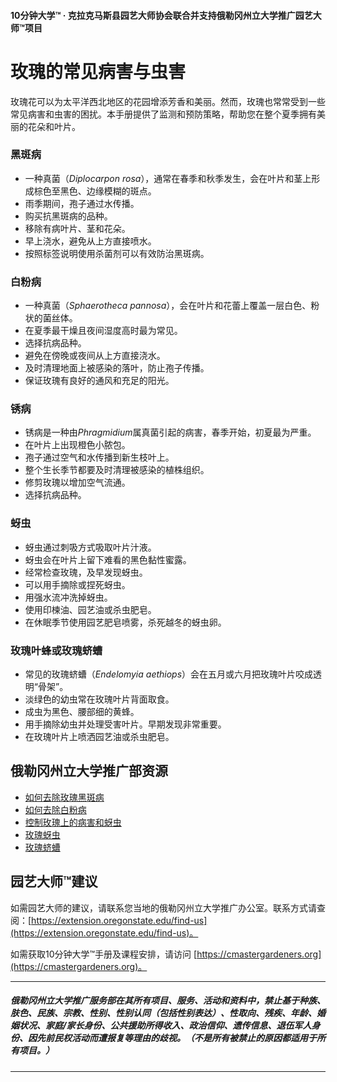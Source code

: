 #### 10分钟大学™ · 克拉克马斯县园艺大师协会联合并支持俄勒冈州立大学推广园艺大师™项目

# 玫瑰的常见病害与虫害

玫瑰花可以为太平洋西北地区的花园增添芳香和美丽。然而，玫瑰也常常受到一些常见病害和虫害的困扰。本手册提供了监测和预防策略，帮助您在整个夏季拥有美丽的花朵和叶片。

### 黑斑病

- 一种真菌（*Diplocarpon rosa*），通常在春季和秋季发生，会在叶片和茎上形成棕色至黑色、边缘模糊的斑点。
- 雨季期间，孢子通过水传播。
- 购买抗黑斑病的品种。
- 移除有病叶片、茎和花朵。
- 早上浇水，避免从上方直接喷水。
- 按照标签说明使用杀菌剂可以有效防治黑斑病。

### 白粉病

- 一种真菌（*Sphaerotheca pannosa*），会在叶片和花蕾上覆盖一层白色、粉状的菌丝体。
- 在夏季最干燥且夜间湿度高时最为常见。
- 选择抗病品种。
- 避免在傍晚或夜间从上方直接浇水。
- 及时清理地面上被感染的落叶，防止孢子传播。
- 保证玫瑰有良好的通风和充足的阳光。

### 锈病

- 锈病是一种由*Phragmidium*属真菌引起的病害，春季开始，初夏最为严重。
- 在叶片上出现橙色小脓包。
- 孢子通过空气和水传播到新生枝叶上。
- 整个生长季节都要及时清理被感染的植株组织。
- 修剪玫瑰以增加空气流通。
- 选择抗病品种。

### 蚜虫

- 蚜虫通过刺吸方式吸取叶片汁液。
- 蚜虫会在叶片上留下难看的黑色黏性蜜露。
- 经常检查玫瑰，及早发现蚜虫。
- 可以用手摘除或捏死蚜虫。
- 用强水流冲洗掉蚜虫。
- 使用印楝油、园艺油或杀虫肥皂。
- 在休眠季节使用园艺肥皂喷雾，杀死越冬的蚜虫卵。

### 玫瑰叶蜂或玫瑰蛴螬

- 常见的玫瑰蛴螬（*Endelomyia aethiops*）会在五月或六月把玫瑰叶片咬成透明“骨架”。
- 淡绿色的幼虫常在玫瑰叶片背面取食。
- 成虫为黑色、腰部细的黄蜂。
- 用手摘除幼虫并处理受害叶片。早期发现非常重要。
- 在玫瑰叶片上喷洒园艺油或杀虫肥皂。

## 俄勒冈州立大学推广部资源

- [如何去除玫瑰黑斑病](https://solvepestproblems.oregonstate.edu/plant-problems/roses/black-spot)
- [如何去除白粉病](https://solvepestproblems.oregonstate.edu/plant-problems/roses/powdery-mildew)
- [控制玫瑰上的病害和蚜虫](https://extension.oregonstate.edu/catalog/pub/ec-1520-controlling-diseases-aphids-your-roses)
- [玫瑰蚜虫](https://solvepestproblems.oregonstate.edu/plant-problems/rose/aphid)
- [玫瑰蛴螬](https://agsci.oregonstate.edu/nurspest/insects/roseslug)

## 园艺大师™建议

如需园艺大师的建议，请联系您当地的俄勒冈州立大学推广办公室。联系方式请查阅：[https://extension.oregonstate.edu/find-us](https://extension.oregonstate.edu/find-us)。

如需获取10分钟大学™手册及课程安排，请访问 [https://cmastergardeners.org](https://cmastergardeners.org)。

---

##### 俄勒冈州立大学推广服务部在其所有项目、服务、活动和资料中，禁止基于种族、肤色、民族、宗教、性别、性别认同（包括性别表达）、性取向、残疾、年龄、婚姻状况、家庭/家长身份、公共援助所得收入、政治信仰、遗传信息、退伍军人身份、因先前民权活动而遭报复等理由的歧视。（不是所有被禁止的原因都适用于所有项目。）
---
